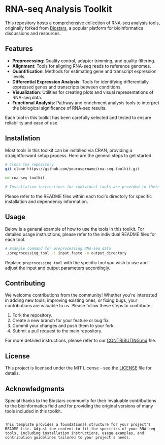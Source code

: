 # RNA-seq Analysis Toolkit

This repository hosts a comprehensive collection of RNA-seq analysis tools, originally forked from [Biostars](https://www.biostars.org/), a popular platform for bioinformatics discussions and resources. 

## Features

- **Preprocessing**: Quality control, adapter trimming, and quality filtering.
- **Alignment**: Tools for aligning RNA-seq reads to reference genomes.
- **Quantification**: Methods for estimating gene and transcript expression levels.
- **Differential Expression Analysis**: Tools for identifying differentially expressed genes and transcripts between conditions.
- **Visualization**: Utilities for creating plots and visual representations of RNA-seq data.
- **Functional Analysis**: Pathway and enrichment analysis tools to interpret the biological significance of RNA-seq results.

Each tool in this toolkit has been carefully selected and tested to ensure reliability and ease of use.

## Installation

Most tools in this toolkit can be installed via CRAN, providing a straightforward setup process. Here are the general steps to get started:

```bash
# Clone the repository
git clone https://github.com/yourusername/rna-seq-toolkit.git

cd rna-seq-toolkit

# Installation instructions for individual tools are provided in their respective directories
```

Please refer to the README files within each tool's directory for specific installation and dependency information.

## Usage

Below is a general example of how to use the tools in this toolkit. For detailed usage instructions, please refer to the individual README files for each tool.

```bash
# Example command for preprocessing RNA-seq data
./preprocessing_tool -i input.fastq -o output_directory
```

Replace `preprocessing_tool` with the specific tool you wish to use and adjust the input and output parameters accordingly.

## Contributing

We welcome contributions from the community! Whether you're interested in adding new tools, improving existing ones, or fixing bugs, your contributions are valuable to us. Please follow these steps to contribute:

1. Fork the repository.
2. Create a new branch for your feature or bug fix.
3. Commit your changes and push them to your fork.
4. Submit a pull request to the main repository.

For more detailed instructions, please refer to our [CONTRIBUTING.md](CONTRIBUTING.md) file.

## License

This project is licensed under the MIT License - see the [LICENSE](LICENSE) file for details.

## Acknowledgments

Special thanks to the Biostars community for their invaluable contributions to the bioinformatics field and for providing the original versions of many tools included in this toolkit.

```

This template provides a foundational structure for your project's README file. Adjust the content to fit the specifics of your RNA-seq tools, including installation instructions, usage examples, and contribution guidelines tailored to your project's needs.
